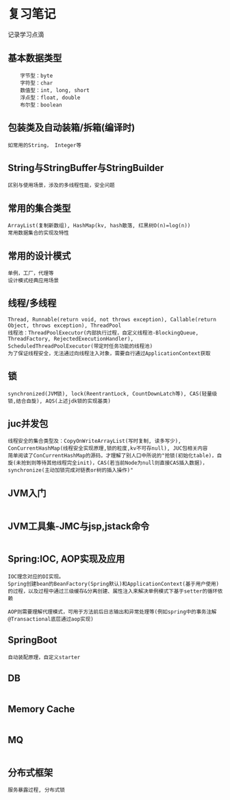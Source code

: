 # 复习笔记
记录学习点滴
## 基本数据类型
```
	字节型：byte
	字符型：char
	数值型：int, long, short
	浮点型：float, double
	布尔型：boolean
```
## 包装类及自动装箱/拆箱(编译时)
```
如常用的String， Integer等
```
## String与StringBuffer与StringBuilder
```
区别与使用场景，涉及的多线程性能，安全问题
```
## 常用的集合类型
```
ArrayList(复制新数组), HashMap(kv, hash散落, 红黑树O(n)=log(n))
常用数据集合的实现及特性
```
## 常用的设计模式
```
单例，工厂，代理等
设计模式经典应用场景
```
## 线程/多线程
```
Thread, Runnable(return void, not throws exception), Callable(return Object, throws exception), ThreadPool
线程池：ThreadPoolExecutor(内部执行过程，自定义线程池-BlockingQueue, ThreadFactory, RejectedExecutionHandler), ScheduledThreadPoolExecutor(带定时任务功能的线程池)
为了保证线程安全，无法通过向线程注入对象，需要自行通过ApplicationContext获取
```
## 锁
```
synchronized(JVM锁), lock(ReentrantLock, CountDownLatch等), CAS(轻量级锁,结合自旋), AQS(上述jdk锁的实现基类)
```
## juc并发包
```
线程安全的集合类型及：CopyOnWriteArrayList(写时复制, 读多写少), ConCurrentHashMap(线程安全实现原理,锁的粒度,kv不可存null), JUC包相关内容
简单阅读了ConCurrentHashMap的源码，才理解了别人口中所说的"抢锁(初始化table)，自旋(未抢到则等待其他线程完全init)，CAS(若当前Node为null则直接CAS插入数据)，synchronize(主动加锁完成对链表or树的插入操作)"
```
## JVM入门
```

```
## JVM工具集-JMC与jsp,jstack命令
```

```
## Spring:IOC, AOP实现及应用
```
IOC理念对应的DI实现。
Spring创建bean的BeanFactory(Spring默认)和ApplicationContext(基于用户使用)的过程，以及过程中通过三级缓存&分离创建、属性注入来解决单例模式下基于setter的循环依赖

AOP则需要理解代理模式，可用于方法前后日志输出和异常处理等(例如spring中的事务注解@Transactional底层通过aop实现)
```
## SpringBoot
```
自动装配原理，自定义starter
```
## DB
```

```
## Memory Cache
```

```
## MQ
```

```
## 分布式框架
```
服务暴露过程, 分布式锁
```